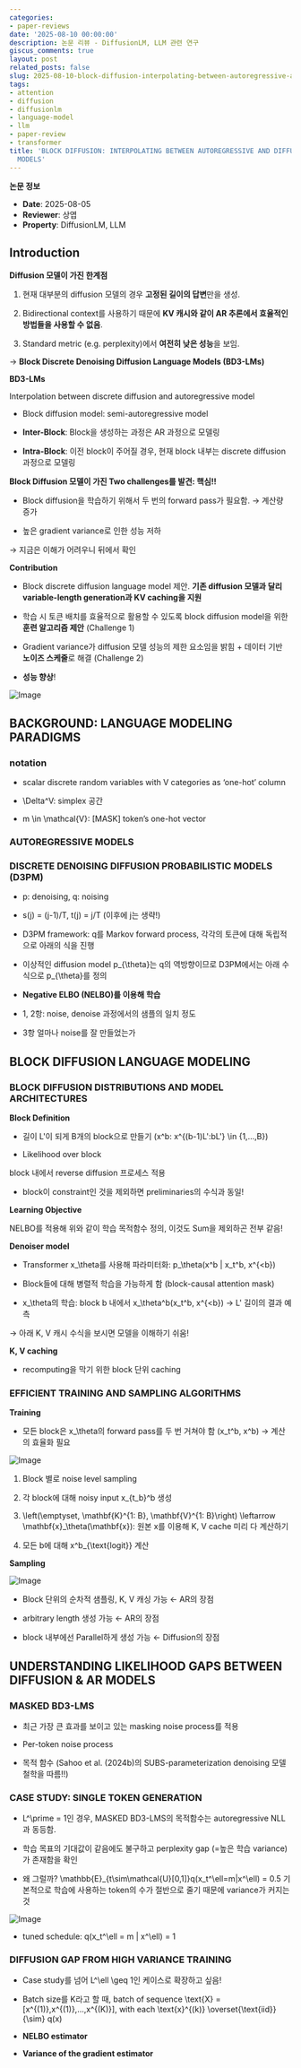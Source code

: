 ```yaml
---
categories:
- paper-reviews
date: '2025-08-10 00:00:00'
description: 논문 리뷰 - DiffusionLM, LLM 관련 연구
giscus_comments: true
layout: post
related_posts: false
slug: 2025-08-10-block-diffusion-interpolating-between-autoregressive-and-diffusion-language
tags:
- attention
- diffusion
- diffusionlm
- language-model
- llm
- paper-review
- transformer
title: 'BLOCK DIFFUSION: INTERPOLATING BETWEEN AUTOREGRESSIVE AND DIFFUSION LANGUAGE
  MODELS'
---
```


**논문 정보**
- **Date**: 2025-08-05
- **Reviewer**: 상엽
- **Property**: DiffusionLM, LLM

## Introduction

**Diffusion 모델이 가진 한계점**

1. 현재 대부분의 diffusion 모델의 경우 **고정된 길이의 답변**만을 생성.

1. Bidirectional context를 사용하기 때문에 **KV 캐시와 같이 AR 추론에서 효율적인 방법들을 사용할 수 없음**.

1. Standard metric (e.g. perplexity)에서 **여전히 낮은 성능**을 보임.

→ **Block Discrete Denoising Diffusion Language Models (BD3-LMs)**

**BD3-LMs**

Interpolation between discrete diffusion and autoregressive model

- Block diffusion model: semi-autoregressive model

- **Inter-Block**: Block을 생성하는 과정은 AR 과정으로 모델링

- **Intra-Block**: 이전 block이 주어질 경우, 현재 block 내부는 discrete diffusion 과정으로 모델링

**Block Diffusion 모델이 가진 Two challenges를 발견: 핵심!!**

- Block diffusion을 학습하기 위해서 두 번의 forward pass가 필요함. → 계산량 증가

- 높은 gradient variance로 인한 성능 저하

→ 지금은 이해가 어려우니 뒤에서 확인

**Contribution**

- Block discrete diffusion language model 제안. **기존 diffusion 모델과 달리 variable-length generation과 KV caching을 지원**

- 학습 시 토큰 배치를 효율적으로 활용할 수 있도록 block diffusion model을 위한 **훈련 알고리즘 제안** (Challenge 1)

- Gradient variance가 diffusion 모델 성능의 제한 요소임을 밝힘 + 데이터 기반 **노이즈 스케줄**로 해결 (Challenge 2)

- **성능 향상**!

![Image](https://prod-files-secure.s3.us-west-2.amazonaws.com/3acbc979-3f43-48f4-8683-229c6104ec76/45b8f6de-b2b2-47cc-ac8b-8d268aa97e24/image.png?X-Amz-Algorithm=AWS4-HMAC-SHA256&X-Amz-Content-Sha256=UNSIGNED-PAYLOAD&X-Amz-Credential=ASIAZI2LB466R27ZVFKX%2F20250810%2Fus-west-2%2Fs3%2Faws4_request&X-Amz-Date=20250810T105949Z&X-Amz-Expires=3600&X-Amz-Security-Token=IQoJb3JpZ2luX2VjEJr%2F%2F%2F%2F%2F%2F%2F%2F%2F%2FwEaCXVzLXdlc3QtMiJGMEQCIGh3%2FVK8MxTZGWx8EIBPmzCC5B9Ex0Tk3YZUSo3qieJ0AiAF76nYDUcXmMJxHcjpA3wWo6J0DMA7AzOJDqmdCd1GdiqIBAjT%2F%2F%2F%2F%2F%2F%2F%2F%2F%2F8BEAAaDDYzNzQyMzE4MzgwNSIM6vTN%2FFvE7Q0qm3efKtwDoyRuNj8qCRSyr1D14k3QpH06%2BTqB1NJDMawNN%2Fd3eftUsqQMWsBUHlPW4fS7IZjzzsxfXyzTywvEGNXzOacqhROjhhqwIEHcQmuEzva%2Fq7sr93JFgFylhZNH5i6030B31Xrmy3QhFWx1ox%2BHmqyBwEvDp5fgDc3y0obpigKNRXJdQPnqk5BfkjeY%2B4z3pjbi9EzidjaW0Tgq5NWsoYiP%2BCql12BhwLFqnitpfIgAfwUIW1ga54TNzkYtm8BZIO3kA8BfobLJqGKsJ535ZeoBwII9VygJkhQVuQK7ToFr0re9yRxYUIjvu2wCZK7L89QVMHmGa1hWE1CD6zMz2RJziMDhNLOD2cbT%2BMaRDzP0ubhCrMQP5p5s7Fu6FhwOvKyh7xE0x3UUB6WgAI95izKGjf9nYb2gu1dufZ5iHcCUUcmErlAvM2fuPeZrNrw5zgHt6MTeJvU0T9XRCFrpT%2FM3cv8ZMfLPovzSSqm12eqSIQQCY1u%2BEkggeiklKUmowkQZIybTZfL2NiUVbRvsL6%2FsXCfY4iG%2BfCSl9kV4XQktZ7rgyzeiVBfsqM58ss1RtYvgohtBnEPkNbLMA%2FEDWXjlAwH29dZD9IvBTYTEBA6nmZ%2FCGeO33BuH%2FOvShbsw49PhxAY6pgEDK3W91VDJVlBdn20fWQTpstqSNvGyPdZ8A4z7%2BZRuMgND6myHrcaFSCQbeVvPvpt0sfYlo%2BwcXZOf1KenC1Itq1%2BOLMMD%2FQMYjBQIu8tJukAvzMAmw9sZxMd9x%2FBv9fbRAjhk9aHILudzdRO%2B8HNdfxWsYLTWnXmvvGA1NVxq5qkaIIEAmet7Tez8O7s51S18MeVQFYhtTZFOMCX06grZ5pIYrLUL&X-Amz-Signature=6ab3db514270a66f8b9e5246e2f9f7726e598f39f34b022dd6db71bb2b000c01&X-Amz-SignedHeaders=host&x-amz-checksum-mode=ENABLED&x-id=GetObject)

## BACKGROUND: LANGUAGE MODELING PARADIGMS

### **notation**

- scalar discrete random variables with V categories as ‘one-hot’ column

- \Delta^V: simplex 공간

- m \in \mathcal{V}: [MASK] token’s one-hot vector

### **AUTOREGRESSIVE MODELS**

### **DISCRETE DENOISING DIFFUSION PROBABILISTIC MODELS (D3PM)**

- p: denoising, q: noising

- s(j) = (j-1)/T, t(j) = j/T (이후에 j는 생략!)

- D3PM framework: q를 Markov forward process, 각각의 토큰에 대해 독립적으로 아래의 식을 진행

- 이상적인 diffusion model p_{\theta}는 q의 역방향이므로 D3PM에서는 아래 수식으로 p_{\theta}를 정의

- **Negative ELBO (NELBO)를 이용해 학습**

- 1, 2항: noise, denoise 과정에서의 샘플의 일치 정도

- 3항 얼마나 noise를 잘 만들었는가

## BLOCK DIFFUSION LANGUAGE MODELING

### BLOCK DIFFUSION DISTRIBUTIONS AND MODEL ARCHITECTURES

**Block Definition**

- 길이 L'이 되게 B개의 block으로 만들기 (x^b: x^{(b-1)L':bL'} \in \{1,...,B\})

- Likelihood over block

block 내에서 reverse diffusion 프로세스 적용

- block이 constraint인 것을 제외하면 preliminaries의 수식과 동일!

**Learning Objective**

NELBO를 적용해 위와 같이 학습 목적함수 정의, 이것도 Sum을 제외하곤 전부 같음!

**Denoiser model**

- Transformer x_\theta를 사용해 파라미터화: p_\theta(x^b | x_t^b, x^{<b})

- Block들에 대해 병렬적 학습을 가능하게 함 (block-causal attention mask)

- x_\theta의 학습: block b 내에서 x_\theta^b(x_t^b, x^{<b}) → L' 길이의 결과 예측

→ 아래 K, V 캐시 수식을 보시면 모델을 이해하기 쉬움!

**K, V caching**

- recomputing을 막기 위한 block 단위 caching

### EFFICIENT TRAINING AND SAMPLING ALGORITHMS

**Training**

- 모든 block은 x_\theta의 forward pass를 두 번 거쳐야 함 (x_t^b, x^b) → 계산의 효율화 필요

![Image](https://prod-files-secure.s3.us-west-2.amazonaws.com/3acbc979-3f43-48f4-8683-229c6104ec76/eb4721a8-a676-45e2-b3f2-97af33df40a3/image.png?X-Amz-Algorithm=AWS4-HMAC-SHA256&X-Amz-Content-Sha256=UNSIGNED-PAYLOAD&X-Amz-Credential=ASIAZI2LB466R27ZVFKX%2F20250810%2Fus-west-2%2Fs3%2Faws4_request&X-Amz-Date=20250810T105949Z&X-Amz-Expires=3600&X-Amz-Security-Token=IQoJb3JpZ2luX2VjEJr%2F%2F%2F%2F%2F%2F%2F%2F%2F%2FwEaCXVzLXdlc3QtMiJGMEQCIGh3%2FVK8MxTZGWx8EIBPmzCC5B9Ex0Tk3YZUSo3qieJ0AiAF76nYDUcXmMJxHcjpA3wWo6J0DMA7AzOJDqmdCd1GdiqIBAjT%2F%2F%2F%2F%2F%2F%2F%2F%2F%2F8BEAAaDDYzNzQyMzE4MzgwNSIM6vTN%2FFvE7Q0qm3efKtwDoyRuNj8qCRSyr1D14k3QpH06%2BTqB1NJDMawNN%2Fd3eftUsqQMWsBUHlPW4fS7IZjzzsxfXyzTywvEGNXzOacqhROjhhqwIEHcQmuEzva%2Fq7sr93JFgFylhZNH5i6030B31Xrmy3QhFWx1ox%2BHmqyBwEvDp5fgDc3y0obpigKNRXJdQPnqk5BfkjeY%2B4z3pjbi9EzidjaW0Tgq5NWsoYiP%2BCql12BhwLFqnitpfIgAfwUIW1ga54TNzkYtm8BZIO3kA8BfobLJqGKsJ535ZeoBwII9VygJkhQVuQK7ToFr0re9yRxYUIjvu2wCZK7L89QVMHmGa1hWE1CD6zMz2RJziMDhNLOD2cbT%2BMaRDzP0ubhCrMQP5p5s7Fu6FhwOvKyh7xE0x3UUB6WgAI95izKGjf9nYb2gu1dufZ5iHcCUUcmErlAvM2fuPeZrNrw5zgHt6MTeJvU0T9XRCFrpT%2FM3cv8ZMfLPovzSSqm12eqSIQQCY1u%2BEkggeiklKUmowkQZIybTZfL2NiUVbRvsL6%2FsXCfY4iG%2BfCSl9kV4XQktZ7rgyzeiVBfsqM58ss1RtYvgohtBnEPkNbLMA%2FEDWXjlAwH29dZD9IvBTYTEBA6nmZ%2FCGeO33BuH%2FOvShbsw49PhxAY6pgEDK3W91VDJVlBdn20fWQTpstqSNvGyPdZ8A4z7%2BZRuMgND6myHrcaFSCQbeVvPvpt0sfYlo%2BwcXZOf1KenC1Itq1%2BOLMMD%2FQMYjBQIu8tJukAvzMAmw9sZxMd9x%2FBv9fbRAjhk9aHILudzdRO%2B8HNdfxWsYLTWnXmvvGA1NVxq5qkaIIEAmet7Tez8O7s51S18MeVQFYhtTZFOMCX06grZ5pIYrLUL&X-Amz-Signature=5cf63f629c543e86d11c4b3feac5c6a5a59d961072eb63d65d4268a5d1e9c165&X-Amz-SignedHeaders=host&x-amz-checksum-mode=ENABLED&x-id=GetObject)

1. Block 별로 noise level sampling

1. 각 block에 대해 noisy input x_{t_b}^b 생성

1. \left(\emptyset, \mathbf{K}^{1: B}, \mathbf{V}^{1: B}\right) \leftarrow \mathbf{x}_\theta(\mathbf{x}): 원본 x를 이용해 K, V cache 미리 다 계산하기

1. 모든 b에 대해 x^b_{\text{logit}} 계산

**Sampling**

![Image](https://prod-files-secure.s3.us-west-2.amazonaws.com/3acbc979-3f43-48f4-8683-229c6104ec76/58c6f097-5e59-4fe3-ad19-c252725e2e29/image.png?X-Amz-Algorithm=AWS4-HMAC-SHA256&X-Amz-Content-Sha256=UNSIGNED-PAYLOAD&X-Amz-Credential=ASIAZI2LB466R27ZVFKX%2F20250810%2Fus-west-2%2Fs3%2Faws4_request&X-Amz-Date=20250810T105950Z&X-Amz-Expires=3600&X-Amz-Security-Token=IQoJb3JpZ2luX2VjEJr%2F%2F%2F%2F%2F%2F%2F%2F%2F%2FwEaCXVzLXdlc3QtMiJGMEQCIGh3%2FVK8MxTZGWx8EIBPmzCC5B9Ex0Tk3YZUSo3qieJ0AiAF76nYDUcXmMJxHcjpA3wWo6J0DMA7AzOJDqmdCd1GdiqIBAjT%2F%2F%2F%2F%2F%2F%2F%2F%2F%2F8BEAAaDDYzNzQyMzE4MzgwNSIM6vTN%2FFvE7Q0qm3efKtwDoyRuNj8qCRSyr1D14k3QpH06%2BTqB1NJDMawNN%2Fd3eftUsqQMWsBUHlPW4fS7IZjzzsxfXyzTywvEGNXzOacqhROjhhqwIEHcQmuEzva%2Fq7sr93JFgFylhZNH5i6030B31Xrmy3QhFWx1ox%2BHmqyBwEvDp5fgDc3y0obpigKNRXJdQPnqk5BfkjeY%2B4z3pjbi9EzidjaW0Tgq5NWsoYiP%2BCql12BhwLFqnitpfIgAfwUIW1ga54TNzkYtm8BZIO3kA8BfobLJqGKsJ535ZeoBwII9VygJkhQVuQK7ToFr0re9yRxYUIjvu2wCZK7L89QVMHmGa1hWE1CD6zMz2RJziMDhNLOD2cbT%2BMaRDzP0ubhCrMQP5p5s7Fu6FhwOvKyh7xE0x3UUB6WgAI95izKGjf9nYb2gu1dufZ5iHcCUUcmErlAvM2fuPeZrNrw5zgHt6MTeJvU0T9XRCFrpT%2FM3cv8ZMfLPovzSSqm12eqSIQQCY1u%2BEkggeiklKUmowkQZIybTZfL2NiUVbRvsL6%2FsXCfY4iG%2BfCSl9kV4XQktZ7rgyzeiVBfsqM58ss1RtYvgohtBnEPkNbLMA%2FEDWXjlAwH29dZD9IvBTYTEBA6nmZ%2FCGeO33BuH%2FOvShbsw49PhxAY6pgEDK3W91VDJVlBdn20fWQTpstqSNvGyPdZ8A4z7%2BZRuMgND6myHrcaFSCQbeVvPvpt0sfYlo%2BwcXZOf1KenC1Itq1%2BOLMMD%2FQMYjBQIu8tJukAvzMAmw9sZxMd9x%2FBv9fbRAjhk9aHILudzdRO%2B8HNdfxWsYLTWnXmvvGA1NVxq5qkaIIEAmet7Tez8O7s51S18MeVQFYhtTZFOMCX06grZ5pIYrLUL&X-Amz-Signature=f4ea61d54bf2b7a7b469db57d5ce92b4eaf77a64dd7a53856f1540e57f0cbd0f&X-Amz-SignedHeaders=host&x-amz-checksum-mode=ENABLED&x-id=GetObject)

- Block 단위의 순차적 샘플링, K, V 캐싱 가능 ← AR의 장점

- arbitrary length 생성 가능 ← AR의 장점

- block 내부에선 Parallel하게 생성 가능 ← Diffusion의 장점

## UNDERSTANDING LIKELIHOOD GAPS BETWEEN DIFFUSION & AR MODELS

### MASKED BD3-LMS

- 최근 가장 큰 효과를 보이고 있는 masking noise process를 적용

- Per-token noise process 

- 목적 함수 (Sahoo et al. (2024b)의 SUBS-parameterization denoising 모델 철학을 따름!!)

### CASE STUDY: SINGLE TOKEN GENERATION

- L^\prime = 1인 경우, MASKED BD3-LMS의 목적함수는 autoregressive NLL과 동등함.

- 학습 목표의 기대값이 같음에도 불구하고 perplexity gap (=높은 학습 variance)가 존재함을 확인

- 왜 그럴까?  \mathbb{E}_{t\sim\mathcal{U}[0,1]}q(x_t^\ell=m|x^\ell) = 0.5 기본적으로 학습에 사용하는 token의 수가 절반으로 줄기 때문에 variance가 커지는 것

![Image](https://prod-files-secure.s3.us-west-2.amazonaws.com/3acbc979-3f43-48f4-8683-229c6104ec76/700e7811-3ef0-4009-9169-95751d4f79aa/image.png?X-Amz-Algorithm=AWS4-HMAC-SHA256&X-Amz-Content-Sha256=UNSIGNED-PAYLOAD&X-Amz-Credential=ASIAZI2LB466R27ZVFKX%2F20250810%2Fus-west-2%2Fs3%2Faws4_request&X-Amz-Date=20250810T105950Z&X-Amz-Expires=3600&X-Amz-Security-Token=IQoJb3JpZ2luX2VjEJr%2F%2F%2F%2F%2F%2F%2F%2F%2F%2FwEaCXVzLXdlc3QtMiJGMEQCIGh3%2FVK8MxTZGWx8EIBPmzCC5B9Ex0Tk3YZUSo3qieJ0AiAF76nYDUcXmMJxHcjpA3wWo6J0DMA7AzOJDqmdCd1GdiqIBAjT%2F%2F%2F%2F%2F%2F%2F%2F%2F%2F8BEAAaDDYzNzQyMzE4MzgwNSIM6vTN%2FFvE7Q0qm3efKtwDoyRuNj8qCRSyr1D14k3QpH06%2BTqB1NJDMawNN%2Fd3eftUsqQMWsBUHlPW4fS7IZjzzsxfXyzTywvEGNXzOacqhROjhhqwIEHcQmuEzva%2Fq7sr93JFgFylhZNH5i6030B31Xrmy3QhFWx1ox%2BHmqyBwEvDp5fgDc3y0obpigKNRXJdQPnqk5BfkjeY%2B4z3pjbi9EzidjaW0Tgq5NWsoYiP%2BCql12BhwLFqnitpfIgAfwUIW1ga54TNzkYtm8BZIO3kA8BfobLJqGKsJ535ZeoBwII9VygJkhQVuQK7ToFr0re9yRxYUIjvu2wCZK7L89QVMHmGa1hWE1CD6zMz2RJziMDhNLOD2cbT%2BMaRDzP0ubhCrMQP5p5s7Fu6FhwOvKyh7xE0x3UUB6WgAI95izKGjf9nYb2gu1dufZ5iHcCUUcmErlAvM2fuPeZrNrw5zgHt6MTeJvU0T9XRCFrpT%2FM3cv8ZMfLPovzSSqm12eqSIQQCY1u%2BEkggeiklKUmowkQZIybTZfL2NiUVbRvsL6%2FsXCfY4iG%2BfCSl9kV4XQktZ7rgyzeiVBfsqM58ss1RtYvgohtBnEPkNbLMA%2FEDWXjlAwH29dZD9IvBTYTEBA6nmZ%2FCGeO33BuH%2FOvShbsw49PhxAY6pgEDK3W91VDJVlBdn20fWQTpstqSNvGyPdZ8A4z7%2BZRuMgND6myHrcaFSCQbeVvPvpt0sfYlo%2BwcXZOf1KenC1Itq1%2BOLMMD%2FQMYjBQIu8tJukAvzMAmw9sZxMd9x%2FBv9fbRAjhk9aHILudzdRO%2B8HNdfxWsYLTWnXmvvGA1NVxq5qkaIIEAmet7Tez8O7s51S18MeVQFYhtTZFOMCX06grZ5pIYrLUL&X-Amz-Signature=5bdf4d742efc53fad469b072da9b4ab09540645608e2412ecab16ef2e7f8b9c3&X-Amz-SignedHeaders=host&x-amz-checksum-mode=ENABLED&x-id=GetObject)

- tuned schedule: q(x_t^\ell = m | x^\ell) = 1

### DIFFUSION GAP FROM HIGH VARIANCE TRAINING

- Case study를 넘어 L^\ell \geq 1인 케이스로 확장하고 싶음!

- Batch size를 K라고 할 때, batch of sequence \text{X} = [x^{(1)},x^{(1)},...,x^{(K)}], with each \text{x}^{(k)} \overset{\text{iid}}{\sim} q(x)

- **NELBO estimator**

- **Variance of the gradient estimator**
